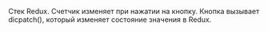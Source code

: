 Стек Redux.
Счетчик изменяет при нажатии на кнопку. Кнопка вызывает dicpatch(), который изменяет состояние значения в Redux.
